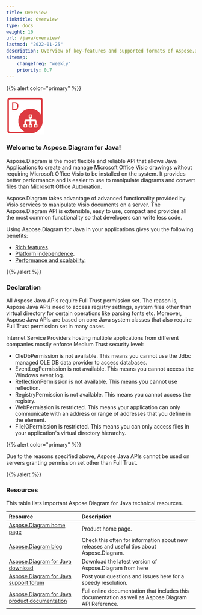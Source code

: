 ```yaml
---
title: Overview
linktitle: Overview
type: docs
weight: 10
url: /java/overview/
lastmod: "2022-01-25"
description: Overview of key-features and supported formats of Aspose.Diagram for Java, installation and licensing manual of Java library.
sitemap:
    changefreq: "weekly"
    priority: 0.7
---
```


{{% alert color="primary" %}} 

![todo:image_alt_text](product-overview_1.png)
### **Welcome to Aspose.Diagram for Java!**
Aspose.Diagram is the most flexible and reliable API that allows Java Applications to create and manage Microsoft Office Visio drawings without requiring Microsoft Office Visio to be installed on the system. It provides better performance and is easier to use to manipulate diagrams and convert files than Microsoft Office Automation.

Aspose.Diagram takes advantage of advanced functionality provided by Visio services to manipulate Visio documents on a server. The Aspose.Diagram API is extensible, easy to use, compact and provides all the most common functionality so that developers can write less code.

Using Aspose.Diagram for Java in your applications gives you the following benefits:

- [Rich features](/diagram/java/product-overview/).
- [Platform independence](/diagram/java/product-overview/).
- [Performance and scalability](/diagram/java/product-overview/).

{{% /alert %}} 
### **Declaration**
All Aspose Java APIs require Full Trust permission set. The reason is, Aspose Java APIs need to access registry settings, system files other than virtual directory for certain operations like parsing fonts etc. Moreover, Aspose Java APIs are based on core Java system classes that also require Full Trust permission set in many cases.

Internet Service Providers hosting multiple applications from different companies mostly enforce Medium Trust security level:

- OleDbPermission is not available. This means you cannot use the Jdbc managed OLE DB data provider to access databases.
- EventLogPermission is not available. This means you cannot access the Windows event log.
- ReflectionPermission is not available. This means you cannot use reflection.
- RegistryPermission is not available. This means you cannot access the registry.
- WebPermission is restricted. This means your application can only communicate with an address or range of addresses that you define in the <trust> element.
- FileIOPermission is restricted. This means you can only access files in your application's virtual directory hierarchy.

{{% alert color="primary" %}} 

Due to the reasons specified above, Aspose Java APIs cannot be used on servers granting permission set other than Full Trust.

{{% /alert %}} 
### **Resources**
This table lists important Aspose.Diagram for Java technical resources.

|**Resource**|**Description**|
| :- | :- |
|[Aspose.Diagram home page](https://products.aspose.com/diagram/java/)|Product home page.|
|[Aspose.Diagram blog](https://blog.aspose.com/category/diagram/)|Check this often for information about new releases and useful tips about Aspose.Diagram.|
|[Aspose.Diagram for Java download](https://repository.aspose.com/webapp/#/artifacts/browse/tree/General/repo/com/aspose/aspose-diagram)|Download the latest version of Aspose.Diagram from here|
|[Aspose.Diagram for Java support forum](https://forum.aspose.com/c/diagram/17)|Post your questions and issues here for a speedy resolution.|
|[Aspose.Diagram for Java product documentation](/diagram/java/home/)|Full online documentation that includes this documentation as well as Aspose.Diagram API Reference.|